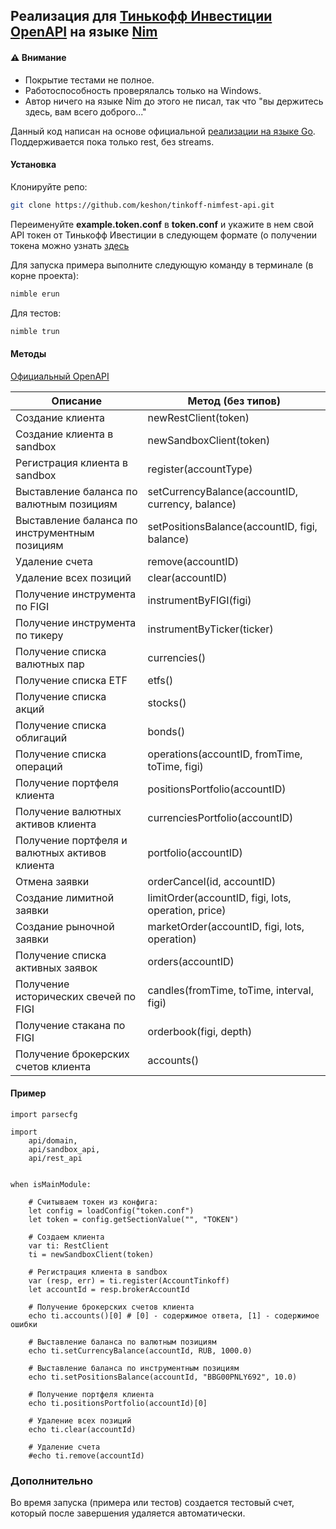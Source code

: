 ## Реализация для [Тинькофф Инвестиции OpenAPI](https://tinkoffcreditsystems.github.io/invest-openapi/ "Тинькофф Инвестиции") на языке [Nim](https://nim-lang.org/ "Nim")

#### ⚠️ Внимание

- Покрытие тестами не полное.
- Работоспособность проверялалсь только на Windows.
- Автор ничего на языке Nim до этого не писал, так что "вы держитесь здесь, вам всего доброго..."

Данный код написан на основе официальной [реализации на языке Go](https://github.com/TinkoffCreditSystems/invest-openapi-go-sdk "реализации на языке Go").
Поддерживается пока только rest, без streams.

#### Установка

Клонируйте репо:

```bash
git clone https://github.com/keshon/tinkoff-nimfest-api.git
```

Переименуйте **example.token.conf** в **token.conf** и укажите в нем свой API токен от Тинькофф Ивестиции в следующем формате (о получении токена можно узнать [здесь](https://tinkoffcreditsystems.github.io/invest-openapi/auth/)

Для запуска примера выполните следующую команду в терминале (в корне проекта):
```bash
nimble erun
```

Для тестов:
```bash
nimble trun
```

#### Методы

[Официальный OpenAPI](https://tinkoffcreditsystems.github.io/invest-openapi/swagger-ui/ "Официальный OpenAPI")


| Описание | Метод (без типов) |
| - | - |
| Создание клиента | newRestClient(token) |
| Создание клиента в sandbox | newSandboxClient(token) |
| Регистрация клиента в sandbox | register(accountType) |
| Выставление баланса по валютным позициям | setCurrencyBalance(accountID, currency, balance) |
| Выставление баланса по инструментным позициям | setPositionsBalance(accountID, figi, balance) |
| Удаление счета | remove(accountID) |
| Удаление всех позиций | clear(accountID) |
| Получение инструмента по FIGI | instrumentByFIGI(figi) |
| Получение инструмента по тикеру | instrumentByTicker(ticker) |
| Получение списка валютных пар | currencies() |
| Получение списка ETF | etfs() |
| Получение списка акций | stocks() |
| Получение списка облигаций | bonds() |
| Получение списка операций | operations(accountID, fromTime, toTime, figi) |
| Получение портфеля клиента | positionsPortfolio(accountID) |
| Получение валютных активов клиента | currenciesPortfolio(accountID) |
| Получение портфеля и валютных активов клиента | portfolio(accountID) |
| Отмена заявки | orderCancel(id, accountID) |
| Создание лимитной заявки | limitOrder(accountID, figi, lots, operation, price) |
| Создание рыночной заявки | marketOrder(accountID, figi, lots, operation) |
| Получение списка активных заявок | orders(accountID) |
| Получение исторических свечей по FIGI | candles(fromTime, toTime, interval, figi) |
| Получение стакана по FIGI | orderbook(figi, depth) |
| Получение брокерских счетов клиента | accounts() |

#### Пример
```
import parsecfg

import
    api/domain,
    api/sandbox_api,
    api/rest_api


when isMainModule:

    # Считываем токен из конфига:
    let config = loadConfig("token.conf")
    let token = config.getSectionValue("", "TOKEN")

    # Создаем клиента
    var ti: RestClient
    ti = newSandboxClient(token)

    # Регистрация клиента в sandbox
    var (resp, err) = ti.register(AccountTinkoff)
    let accountId = resp.brokerAccountId

    # Получение брокерских счетов клиента
    echo ti.accounts()[0] # [0] - содержимое ответа, [1] - содержимое ошибки

    # Выставление баланса по валютным позициям
    echo ti.setCurrencyBalance(accountId, RUB, 1000.0)

    # Выставление баланса по инструментным позициям
    echo ti.setPositionsBalance(accountId, "BBG00PNLY692", 10.0)

    # Получение портфеля клиента
    echo ti.positionsPortfolio(accountId)[0]

    # Удаление всех позиций
    echo ti.clear(accountId)

    # Удаление счета
    #echo ti.remove(accountId)
```

### Дополнительно
Во время запуска (примера или тестов) создается тестовый счет, который после завершения удаляется автоматически.